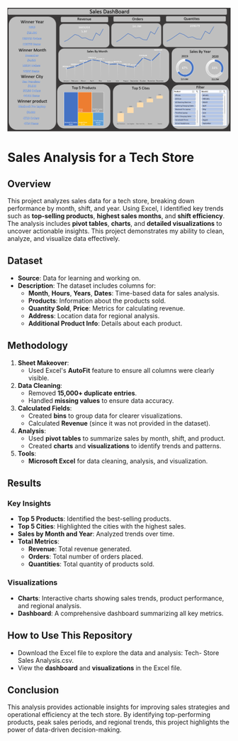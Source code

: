 ![Alt Text](Dashboard.png)
# Sales Analysis for a Tech Store

## Overview
This project analyzes sales data for a tech store, breaking down performance by month, shift, and year. Using Excel, I identified key trends such as **top-selling products**, **highest sales months**, and **shift efficiency**. The analysis includes **pivot tables**, **charts**, and **detailed visualizations** to uncover actionable insights. This project demonstrates my ability to clean, analyze, and visualize data effectively.

## Dataset
- **Source**: Data for learning and working on.
- **Description**: The dataset includes columns for:
  - **Month**, **Hours**, **Years**, **Dates**: Time-based data for sales analysis.
  - **Products**: Information about the products sold.
  - **Quantity Sold**, **Price**: Metrics for calculating revenue.
  - **Address**: Location data for regional analysis.
  - **Additional Product Info**: Details about each product.

## Methodology
1. **Sheet Makeover**:
   - Used Excel's **AutoFit** feature to ensure all columns were clearly visible.
2. **Data Cleaning**:
   - Removed **15,000+ duplicate entries**.
   - Handled **missing values** to ensure data accuracy.
3. **Calculated Fields**:
   - Created **bins** to group data for clearer visualizations.
   - Calculated **Revenue** (since it was not provided in the dataset).
4. **Analysis**:
   - Used **pivot tables** to summarize sales by month, shift, and product.
   - Created **charts** and **visualizations** to identify trends and patterns.
5. **Tools**:
   - **Microsoft Excel** for data cleaning, analysis, and visualization.

## Results
### Key Insights
- **Top 5 Products**: Identified the best-selling products.
- **Top 5 Cities**: Highlighted the cities with the highest sales.
- **Sales by Month and Year**: Analyzed trends over time.
- **Total Metrics**:
  - **Revenue**: Total revenue generated.
  - **Orders**: Total number of orders placed.
  - **Quantities**: Total quantity of products sold.

### Visualizations
- **Charts**: Interactive charts showing sales trends, product performance, and regional analysis.
- **Dashboard**: A comprehensive dashboard summarizing all key metrics.

## How to Use This Repository
- Download the Excel file to explore the data and analysis: Tech- Store Sales Analysis.csv.
- View the **dashboard** and **visualizations** in the Excel file.

## Conclusion
This analysis provides actionable insights for improving sales strategies and operational efficiency at the tech store. By identifying top-performing products, peak sales periods, and regional trends, this project highlights the power of data-driven decision-making.
